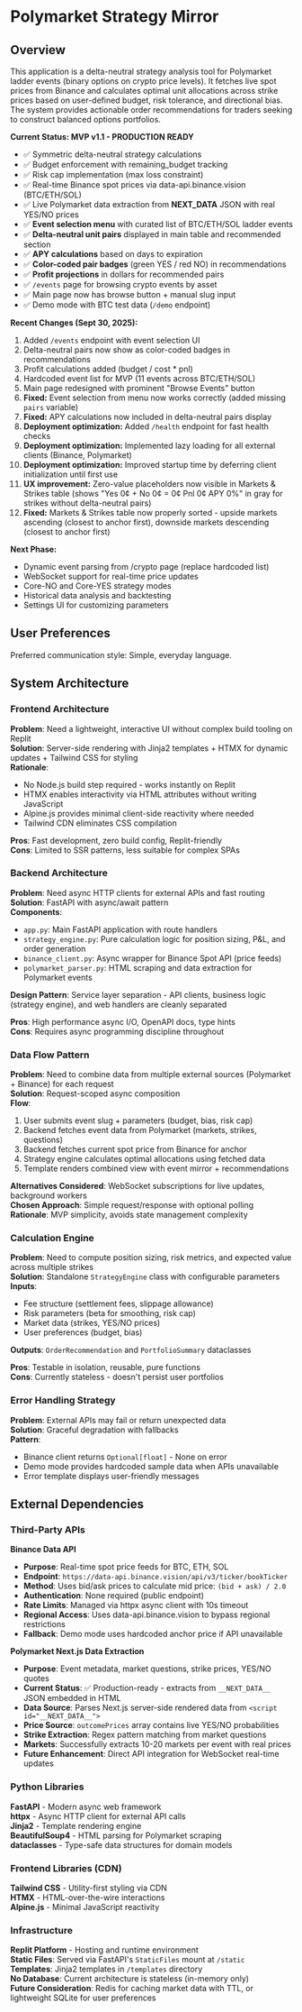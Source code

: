 # Polymarket Strategy Mirror

## Overview

This application is a delta-neutral strategy analysis tool for Polymarket ladder events (binary options on crypto price levels). It fetches live spot prices from Binance and calculates optimal unit allocations across strike prices based on user-defined budget, risk tolerance, and directional bias. The system provides actionable order recommendations for traders seeking to construct balanced options portfolios.

**Current Status: MVP v1.1 - PRODUCTION READY**
- ✅ Symmetric delta-neutral strategy calculations
- ✅ Budget enforcement with remaining_budget tracking
- ✅ Risk cap implementation (max loss constraint)
- ✅ Real-time Binance spot prices via data-api.binance.vision (BTC/ETH/SOL)
- ✅ Live Polymarket data extraction from __NEXT_DATA__ JSON with real YES/NO prices
- ✅ **Event selection menu** with curated list of BTC/ETH/SOL ladder events
- ✅ **Delta-neutral unit pairs** displayed in main table and recommended section
- ✅ **APY calculations** based on days to expiration
- ✅ **Color-coded pair badges** (green YES / red NO) in recommendations
- ✅ **Profit projections** in dollars for recommended pairs
- ✅ `/events` page for browsing crypto events by asset
- ✅ Main page now has browse button + manual slug input
- ✅ Demo mode with BTC test data (`/demo` endpoint)

**Recent Changes (Sept 30, 2025):**
1. Added `/events` endpoint with event selection UI
2. Delta-neutral pairs now show as color-coded badges in recommendations
3. Profit calculations added (budget / cost * pnl)
4. Hardcoded event list for MVP (11 events across BTC/ETH/SOL)
5. Main page redesigned with prominent "Browse Events" button
6. **Fixed:** Event selection from menu now works correctly (added missing `pairs` variable)
7. **Fixed:** APY calculations now included in delta-neutral pairs display
8. **Deployment optimization:** Added `/health` endpoint for fast health checks
9. **Deployment optimization:** Implemented lazy loading for all external clients (Binance, Polymarket)
10. **Deployment optimization:** Improved startup time by deferring client initialization until first use
11. **UX improvement:** Zero-value placeholders now visible in Markets & Strikes table (shows "Yes 0¢ + No 0¢ = 0¢ Pnl 0¢ APY 0%" in gray for strikes without delta-neutral pairs)
12. **Fixed:** Markets & Strikes table now properly sorted - upside markets ascending (closest to anchor first), downside markets descending (closest to anchor first)

**Next Phase:**
- Dynamic event parsing from /crypto page (replace hardcoded list)
- WebSocket support for real-time price updates  
- Core-NO and Core-YES strategy modes
- Historical data analysis and backtesting
- Settings UI for customizing parameters

## User Preferences

Preferred communication style: Simple, everyday language.

## System Architecture

### Frontend Architecture
**Problem**: Need a lightweight, interactive UI without complex build tooling on Replit  
**Solution**: Server-side rendering with Jinja2 templates + HTMX for dynamic updates + Tailwind CSS for styling  
**Rationale**: 
- No Node.js build step required - works instantly on Replit
- HTMX enables interactivity via HTML attributes without writing JavaScript
- Alpine.js provides minimal client-side reactivity where needed
- Tailwind CDN eliminates CSS compilation

**Pros**: Fast development, zero build config, Replit-friendly  
**Cons**: Limited to SSR patterns, less suitable for complex SPAs

### Backend Architecture
**Problem**: Need async HTTP clients for external APIs and fast routing  
**Solution**: FastAPI with async/await pattern  
**Components**:
- `app.py`: Main FastAPI application with route handlers
- `strategy_engine.py`: Pure calculation logic for position sizing, P&L, and order generation
- `binance_client.py`: Async wrapper for Binance Spot API (price feeds)
- `polymarket_parser.py`: HTML scraping and data extraction for Polymarket events

**Design Pattern**: Service layer separation - API clients, business logic (strategy engine), and web handlers are cleanly separated

**Pros**: High performance async I/O, OpenAPI docs, type hints  
**Cons**: Requires async programming discipline throughout

### Data Flow Pattern
**Problem**: Need to combine data from multiple external sources (Polymarket + Binance) for each request  
**Solution**: Request-scoped async composition  
**Flow**:
1. User submits event slug + parameters (budget, bias, risk cap)
2. Backend fetches event data from Polymarket (markets, strikes, questions)
3. Backend fetches current spot price from Binance for anchor
4. Strategy engine calculates optimal allocations using fetched data
5. Template renders combined view with event mirror + recommendations

**Alternatives Considered**: WebSocket subscriptions for live updates, background workers  
**Chosen Approach**: Simple request/response with optional polling  
**Rationale**: MVP simplicity, avoids state management complexity

### Calculation Engine
**Problem**: Need to compute position sizing, risk metrics, and expected value across multiple strikes  
**Solution**: Standalone `StrategyEngine` class with configurable parameters  
**Inputs**:
- Fee structure (settlement fees, slippage allowance)
- Risk parameters (beta for smoothing, risk cap)
- Market data (strikes, YES/NO prices)
- User preferences (budget, bias)

**Outputs**: `OrderRecommendation` and `PortfolioSummary` dataclasses

**Pros**: Testable in isolation, reusable, pure functions  
**Cons**: Currently stateless - doesn't persist user portfolios

### Error Handling Strategy
**Problem**: External APIs may fail or return unexpected data  
**Solution**: Graceful degradation with fallbacks  
**Pattern**:
- Binance client returns `Optional[float]` - None on error
- Demo mode provides hardcoded sample data when APIs unavailable
- Error template displays user-friendly messages

## External Dependencies

### Third-Party APIs

**Binance Data API**
- **Purpose**: Real-time spot price feeds for BTC, ETH, SOL
- **Endpoint**: `https://data-api.binance.vision/api/v3/ticker/bookTicker`
- **Method**: Uses bid/ask prices to calculate mid price: `(bid + ask) / 2.0`
- **Authentication**: None required (public endpoint)
- **Rate Limits**: Managed via httpx async client with 10s timeout
- **Regional Access**: Uses data-api.binance.vision to bypass regional restrictions
- **Fallback**: Demo mode uses hardcoded anchor price if API unavailable

**Polymarket Next.js Data Extraction**
- **Purpose**: Event metadata, market questions, strike prices, YES/NO quotes
- **Current Status**: ✅ Production-ready - extracts from `__NEXT_DATA__` JSON embedded in HTML
- **Data Source**: Parses Next.js server-side rendered data from `<script id="__NEXT_DATA__">`
- **Price Source**: `outcomePrices` array contains live YES/NO probabilities
- **Strike Extraction**: Regex pattern matching from market questions
- **Markets**: Successfully extracts 10-20 markets per event with real prices
- **Future Enhancement**: Direct API integration for WebSocket real-time updates

### Python Libraries

**FastAPI** - Modern async web framework  
**httpx** - Async HTTP client for external API calls  
**Jinja2** - Template rendering engine  
**BeautifulSoup4** - HTML parsing for Polymarket scraping  
**dataclasses** - Type-safe data structures for domain models  

### Frontend Libraries (CDN)

**Tailwind CSS** - Utility-first styling via CDN  
**HTMX** - HTML-over-the-wire interactions  
**Alpine.js** - Minimal JavaScript reactivity  

### Infrastructure

**Replit Platform** - Hosting and runtime environment  
**Static Files**: Served via FastAPI's `StaticFiles` mount at `/static`  
**Templates**: Jinja2 templates in `/templates` directory  
**No Database**: Current architecture is stateless (in-memory only)  
**Future Consideration**: Redis for caching market data with TTL, or lightweight SQLite for user preferences